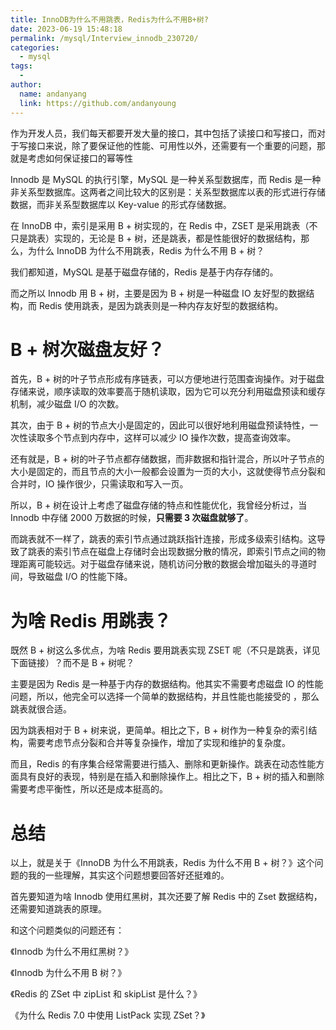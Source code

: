```yaml
---
title: InnoDB为什么不用跳表，Redis为什么不用B+树?
date: 2023-06-19 15:48:18
permalink: /mysql/Interview_innodb_230720/
categories:
  - mysql
tags:
  -
author:
  name: andanyang
  link: https://github.com/andanyoung
---
```


作为开发人员，我们每天都要开发大量的接口，其中包括了读接口和写接口，而对于写接口来说，除了要保证他的性能、可用性以外，还需要有一个重要的问题，那就是考虑如何保证接口的幂等性

Innodb 是 MySQL 的执行引擎，MySQL 是一种关系型数据库，而 Redis 是一种非关系型数据库。这两者之间比较大的区别是：关系型数据库以表的形式进行存储数据，而非关系型数据库以 Key-value 的形式存储数据。

在 InnoDB 中，索引是采用 B + 树实现的，在 Redis 中，ZSET 是采用跳表（不只是跳表）实现的，无论是 B + 树，还是跳表，都是性能很好的数据结构，那么，为什么 InnoDB 为什么不用跳表，Redis 为什么不用 B + 树？

我们都知道，MySQL 是基于磁盘存储的，Redis 是基于内存存储的。

而之所以 Innodb 用 B + 树，主要是因为 B + 树是一种磁盘 IO 友好型的数据结构，而 Redis 使用跳表，是因为跳表则是一种内存友好型的数据结构。

# **B + 树次磁盘友好？**

首先，B + 树的叶子节点形成有序链表，可以方便地进行范围查询操作。对于磁盘存储来说，顺序读取的效率要高于随机读取，因为它可以充分利用磁盘预读和缓存机制，减少磁盘 I/O 的次数。

其次，由于 B + 树的节点大小是固定的，因此可以很好地利用磁盘预读特性，一次性读取多个节点到内存中，这样可以减少 IO 操作次数，提高查询效率。

还有就是，B + 树的叶子节点都存储数据，而非数据和指针混合，所以叶子节点的大小是固定的，而且节点的大小一般都会设置为一页的大小，这就使得节点分裂和合并时，IO 操作很少，只需读取和写入一页。

所以，B + 树在设计上考虑了磁盘存储的特点和性能优化，我曾经分析过，当 Innodb 中存储 2000 万数据的时候，**只需要 3 次磁盘就够了**。

而跳表就不一样了，跳表的索引节点通过跳跃指针连接，形成多级索引结构。这导致了跳表的索引节点在磁盘上存储时会出现数据分散的情况，即索引节点之间的物理距离可能较远。对于磁盘存储来说，随机访问分散的数据会增加磁头的寻道时间，导致磁盘 I/O 的性能下降。

# **为啥 Redis 用跳表？**

既然 B + 树这么多优点，为啥 Redis 要用跳表实现 ZSET 呢（不只是跳表，详见下面链接）？而不是 B + 树呢？

主要是因为 Redis 是一种基于内存的数据结构。他其实不需要考虑磁盘 IO 的性能问题，所以，他完全可以选择一个简单的数据结构，并且性能也能接受的 ，那么跳表就很合适。

因为跳表相对于 B + 树来说，更简单。相比之下，B + 树作为一种复杂的索引结构，需要考虑节点分裂和合并等复杂操作，增加了实现和维护的复杂度。

而且，Redis 的有序集合经常需要进行插入、删除和更新操作。跳表在动态性能方面具有良好的表现，特别是在插入和删除操作上。相比之下，B + 树的插入和删除需要考虑平衡性，所以还是成本挺高的。

# **总结**

以上，就是关于《InnoDB 为什么不用跳表，Redis 为什么不用 B + 树？》这个问题的我的一些理解，其实这个问题想要回答好还挺难的。

首先要知道为啥 Innodb 使用红黑树，其次还要了解 Redis 中的 Zset 数据结构，还需要知道跳表的原理。

和这个问题类似的问题还有：

《Innodb 为什么不用红黑树？》

《Innodb 为什么不用 B 树？》

《Redis 的 ZSet 中 zipList 和 skipList 是什么？》

《为什么 Redis 7.0 中使用 ListPack 实现 ZSet？》
